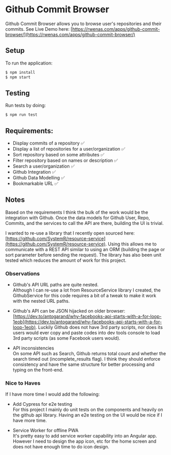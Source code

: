 # Github Commit Browser

Github Commit Browser allows you to browse user's repositories and their commits. See Live Demo here: [https://rwenas.com/apps/github-commit-browser/](https://rwenas.com/apps/github-commit-browser/)

## Setup

To run the application:

```sh
$ npm install
$ npm start
```

## Testing

Run tests by doing:

```sh
$ npm run test
```

## Requirements:

- Display commits of a repository :white_check_mark:
- Display a list of repositories for a user/organization :white_check_mark:
- Sort repository based on some attributes :white_check_mark:
- Filter repository based on names or description :white_check_mark:
- Search a user/organization :white_check_mark:
- Github Integration :white_check_mark:
- Github Data Modelling :white_check_mark:
- Bookmarkable URL :white_check_mark:

## Notes

Based on the requirements I think the bulk of the work would be the integration with Github. Once the data models for Github User, Repo, Commits, and the services to call the API are there, building the UI is trivial.

I wanted to re-use a library that I recently open sourced here: [https://github.com/SystemR/resource-service](https://github.com/SystemR/resource-service). Using this allows me to communicate with a REST API similar to using an ORM (building the page or sort parameter before sending the request). The library has also been unit tested which reduces the amount of work for this project.

### Observations

- Github's API URL paths are quite nested.  
  Although I can re-use a lot from ResourceService library I created, the GithubService for this code requires a bit of a tweak to make it work with the nested URL paths.

- Github's API can be JSON hijacked on older browser:  
  [https://dev.to/antogarand/why-facebooks-api-starts-with-a-for-loop-1eob](https://dev.to/antogarand/why-facebooks-api-starts-with-a-for-loop-1eob). Luckily Github does not have 3rd party scripts, nor does its users would ever copy and paste codes into dev tools console to load 3rd party scripts (as some Facebook users would).

- API inconsistencies  
  On some API such as Search, Github returns total count and whether the search timed out (incomplete_results flag). I think they should enforce consistency and have the same structure for better processing and typing on the front-end.

### Nice to Haves

If I have more time I would add the following:

- Add Cypress for e2e testing  
  For this project I mainly do unit tests on the components and heavily on the github api library. Having an e2e testing on the UI would be nice if I have more time.

- Service Worker for offline PWA  
  It's pretty easy to add service worker capability into an Angular app. However I need to design the app icon, etc for the home screen and does not have enough time to do icon design.
